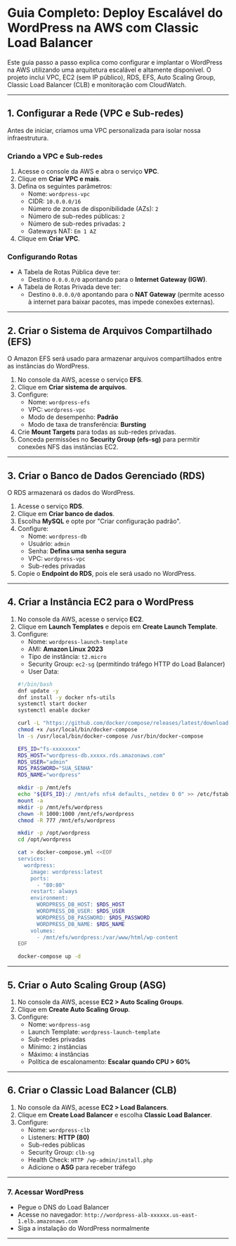 # **Guia Completo: Deploy Escalável do WordPress na AWS com Classic Load Balancer**

Este guia passo a passo explica como configurar e implantar o WordPress na AWS utilizando uma arquitetura escalável e altamente disponível. O projeto inclui VPC, EC2 (sem IP público), RDS, EFS, Auto Scaling Group, Classic Load Balancer (CLB) e monitoração com CloudWatch.

---
## **1. Configurar a Rede (VPC e Sub-redes)**
Antes de iniciar, criamos uma VPC personalizada para isolar nossa infraestrutura.

### **Criando a VPC e Sub-redes**
1. Acesse o console da AWS e abra o serviço **VPC**.
2. Clique em **Criar VPC e mais**.
3. Defina os seguintes parâmetros:
   - Nome: `wordpress-vpc`
   - CIDR: `10.0.0.0/16`
   - Número de zonas de disponibilidade (AZs): `2`
   - Número de sub-redes públicas: `2`
   - Número de sub-redes privadas: `2`
   - Gateways NAT: `Em 1 AZ`
4. Clique em **Criar VPC**.

### **Configurando Rotas**
- A Tabela de Rotas Pública deve ter:
  - Destino `0.0.0.0/0` apontando para o **Internet Gateway (IGW)**.
- A Tabela de Rotas Privada deve ter:
  - Destino `0.0.0.0/0` apontando para o **NAT Gateway** (permite acesso à internet para baixar pacotes, mas impede conexões externas).

---
## **2. Criar o Sistema de Arquivos Compartilhado (EFS)**

O Amazon EFS será usado para armazenar arquivos compartilhados entre as instâncias do WordPress.

1. No console da AWS, acesse o serviço **EFS**.
2. Clique em **Criar sistema de arquivos**.
3. Configure:
   - Nome: `wordpress-efs`
   - VPC: `wordpress-vpc`
   - Modo de desempenho: **Padrão**
   - Modo de taxa de transferência: **Bursting**
4. Crie **Mount Targets** para todas as sub-redes privadas.
5. Conceda permissões no **Security Group (efs-sg)** para permitir conexões NFS das instâncias EC2.

---
## **3. Criar o Banco de Dados Gerenciado (RDS)**

O RDS armazenará os dados do WordPress.

1. Acesse o serviço **RDS**.
2. Clique em **Criar banco de dados**.
3. Escolha **MySQL** e opte por "Criar configuração padrão".
4. Configure:
   - Nome: `wordpress-db`
   - Usuário: `admin`
   - Senha: **Defina uma senha segura**
   - VPC: `wordpress-vpc`
   - Sub-redes privadas
5. Copie o **Endpoint do RDS**, pois ele será usado no WordPress.

---
## **4. Criar a Instância EC2 para o WordPress**

1. No console da AWS, acesse o serviço **EC2**.
2. Clique em **Launch Templates** e depois em **Create Launch Template**.
3. Configure:
   - Nome: `wordpress-launch-template`
   - AMI: **Amazon Linux 2023**
   - Tipo de instância: `t2.micro`
   - Security Group: `ec2-sg` (permitindo tráfego HTTP do Load Balancer)
   - User Data:
   ```bash
   #!/bin/bash
   dnf update -y
   dnf install -y docker nfs-utils
   systemctl start docker
   systemctl enable docker

   curl -L "https://github.com/docker/compose/releases/latest/download/docker-compose-$(uname -s)-$(uname -m)" -o /usr/local/bin/docker-compose
   chmod +x /usr/local/bin/docker-compose
   ln -s /usr/local/bin/docker-compose /usr/bin/docker-compose

   EFS_ID="fs-xxxxxxxx"
   RDS_HOST="wordpress-db.xxxxx.rds.amazonaws.com"
   RDS_USER="admin"
   RDS_PASSWORD="SUA_SENHA"
   RDS_NAME="wordpress"

   mkdir -p /mnt/efs
   echo "${EFS_ID}:/ /mnt/efs nfs4 defaults,_netdev 0 0" >> /etc/fstab
   mount -a
   mkdir -p /mnt/efs/wordpress
   chown -R 1000:1000 /mnt/efs/wordpress
   chmod -R 777 /mnt/efs/wordpress

   mkdir -p /opt/wordpress
   cd /opt/wordpress

   cat > docker-compose.yml <<EOF
   services:
     wordpress:
       image: wordpress:latest
       ports:
         - "80:80"
       restart: always
       environment:
         WORDPRESS_DB_HOST: $RDS_HOST
         WORDPRESS_DB_USER: $RDS_USER
         WORDPRESS_DB_PASSWORD: $RDS_PASSWORD
         WORDPRESS_DB_NAME: $RDS_NAME
       volumes:
         - /mnt/efs/wordpress:/var/www/html/wp-content
   EOF

   docker-compose up -d
   ```

---
## **5. Criar o Auto Scaling Group (ASG)**

1. No console da AWS, acesse **EC2 > Auto Scaling Groups**.
2. Clique em **Create Auto Scaling Group**.
3. Configure:
   - Nome: `wordpress-asg`
   - Launch Template: `wordpress-launch-template`
   - Sub-redes privadas
   - Mínimo: `2` instâncias
   - Máximo: `4` instâncias
   - Política de escalonamento: **Escalar quando CPU > 60%**

---
## **6. Criar o Classic Load Balancer (CLB)**

1. No console da AWS, acesse **EC2 > Load Balancers**.
2. Clique em **Create Load Balancer** e escolha **Classic Load Balancer**.
3. Configure:
   - Nome: `wordpress-clb`
   - Listeners: **HTTP (80)**
   - Sub-redes públicas
   - Security Group: `clb-sg`
   - Health Check: `HTTP /wp-admin/install.php`
   - Adicione o **ASG** para receber tráfego

---

### 7. Acessar WordPress

- Pegue o DNS do Load Balancer
- Acesse no navegador: `http://wordpress-alb-xxxxxx.us-east-1.elb.amazonaws.com`
- Siga a instalação do WordPress normalmente

---
